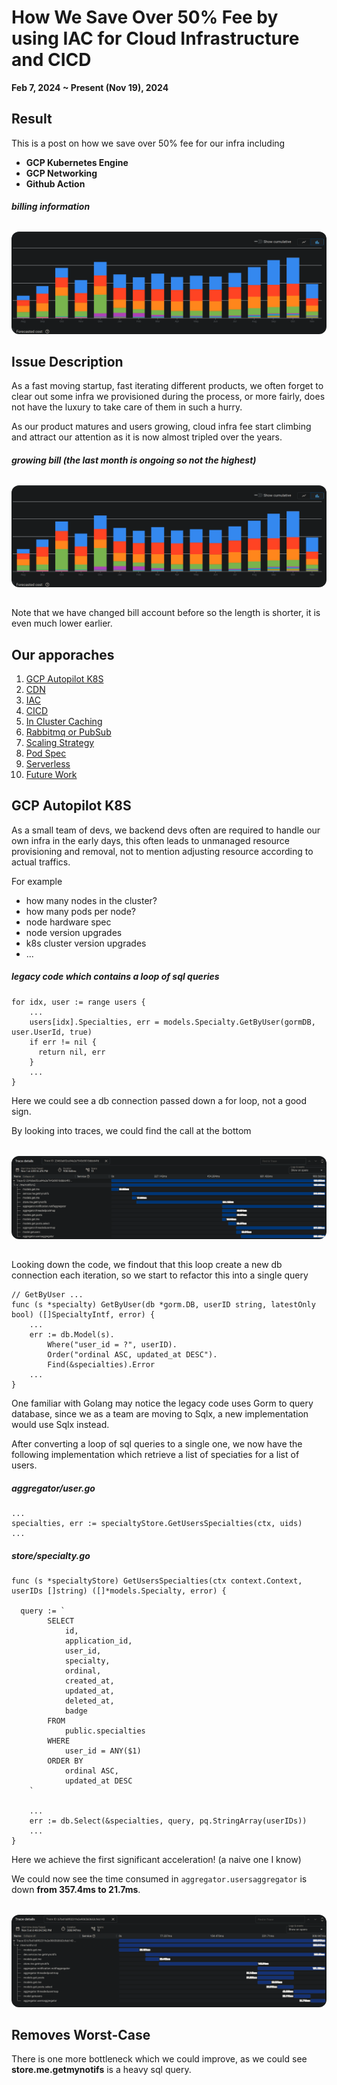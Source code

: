 # How We Save Over 50% Fee by using IAC for Cloud Infrastructure and CICD

<p style="font-weight: bold">Feb 7, 2024 ~ Present (Nov 19), 2024</p>

## Result

This is a post on how we save over 50% fee for our infra including 

- <b>GCP Kubernetes Engine</b>
- <b>GCP Networking</b>
- <b>Github Action</b>

##### billing information
<img style="
  display: block;
  margin-left: auto;
  margin-right: auto;
  margin-top: 32px;
  margin-bottom: 32px;
  border-radius: 12px;
" src="./img/gcp_cost_trend.png"></img>

## Issue Description

As a fast moving startup, fast iterating different products, we often forget to clear out some infra we provisioned during the process, or more fairly, does not have the luxury to take care of them in such a hurry.

As our product matures and users growing, cloud infra fee start climbing and attract our attention as it is now almost tripled over the years.

##### growing bill (the last month is ongoing so not the highest)
<img style="
  display: block;
  margin-left: auto;
  margin-right: auto;
  margin-top: 32px;
  margin-bottom: 32px;
  border-radius: 12px;
" src="./img/gcp_cost_trend.png"></img>

Note that we have changed bill account before so the length is shorter, it is even much lower earlier.

## Our apporaches

1) [GCP Autopilot K8S](#gcp-autopilot-k8s)
6) [CDN](#cdn)
2) [IAC](#iac)
3) [CICD](#cicd)
6) [In Cluster Caching](#in-cluster-caching)
6) [Rabbitmq or PubSub](#rabbitmq-vs-pubsub)
4) [Scaling Strategy](#scaling-strategy)
4) [Pod Spec](#pod-spec)
5) [Serverless](#serverless)
6) [Future Work](#future-work)

## GCP Autopilot K8S

As a small team of devs, we backend devs often are required to handle our own infra in the early days, this often leads to unmanaged resource provisioning and removal, not to mention adjusting resource according to actual traffics.

For example

- how many nodes in the cluster? 
- how many pods per node?
- node hardware spec
- node version upgrades
- k8s cluster version upgrades
- ...



##### legacy code which contains a loop of sql queries
```
for idx, user := range users {
    ...
    users[idx].Specialties, err = models.Specialty.GetByUser(gormDB, user.UserId, true)
    if err != nil {
      return nil, err
    }
    ...
}
```

Here we could see a db connection passed down a for loop, not a good sign.

By looking into traces, we could find the call at the bottom

<img style="
  display: block;
  margin-left: auto;
  margin-right: auto;
  margin-top: 32px;
  margin-bottom: 32px;
  border-radius: 12px;
" src="./img/notif_trace.png"></img>

Looking down the code, we findout that this loop create a new db connection each iteration, so we start to refactor this into a single query

```
// GetByUser ...
func (s *specialty) GetByUser(db *gorm.DB, userID string, latestOnly bool) ([]SpecialtyIntf, error) {
    ...
    err := db.Model(s).
        Where("user_id = ?", userID).
        Order("ordinal ASC, updated_at DESC").
        Find(&specialties).Error
    ...
}
```

One familiar with Golang may notice the legacy code uses Gorm to query database, since we as a team are moving to Sqlx, a new implementation would use Sqlx instead.

After converting a loop of sql queries to a single one, we now have the following implementation which retrieve a list of speciaties for a list of users.

##### aggregator/user.go
```
...
specialties, err := specialtyStore.GetUsersSpecialties(ctx, uids)
...
```

##### store/specialty.go
```
func (s *specialtyStore) GetUsersSpecialties(ctx context.Context, userIDs []string) ([]*models.Specialty, error) {
    
  query := `
        SELECT 
            id,
            application_id, 
            user_id, 
            specialty, 
            ordinal, 
            created_at, 
            updated_at, 
            deleted_at, 
            badge 
        FROM 
            public.specialties 
        WHERE 
            user_id = ANY($1) 
        ORDER BY 
            ordinal ASC, 
            updated_at DESC
    `

    ...
    err := db.Select(&specialties, query, pq.StringArray(userIDs))
    ...
}
```

Here we achieve the first significant acceleration! (a naive one I know)

We could now see the time consumed in ```aggregator.usersaggregator``` is down <b>from 357.4ms to 21.7ms</b>.

<img style="
  display: block;
  margin-left: auto;
  margin-right: auto;
  margin-top: 32px;
  margin-bottom: 32px;
  border-radius: 12px;
" src="./img/query_loop.png"></img>


## Removes Worst-Case

There is one more bottleneck which we could improve, as we could see <b>store.me.getmynotifs</b> is a heavy sql query.